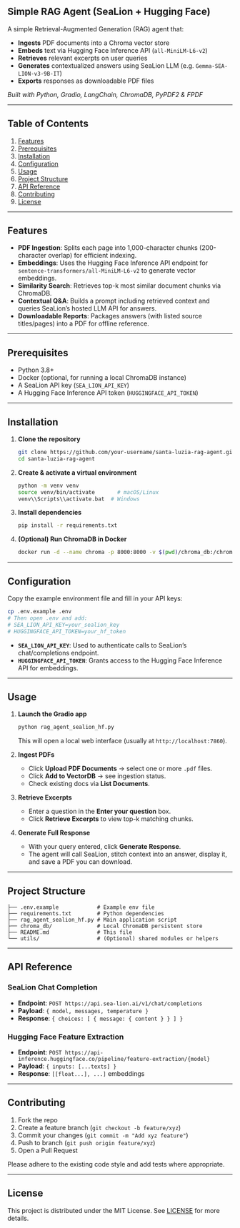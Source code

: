 ## Simple RAG Agent (SeaLion + Hugging Face)

A simple Retrieval-Augmented Generation (RAG) agent that:

* **Ingests** PDF documents into a Chroma vector store
* **Embeds** text via Hugging Face Inference API (`all-MiniLM-L6-v2`)
* **Retrieves** relevant excerpts on user queries
* **Generates** contextualized answers using SeaLion LLM (e.g. `Gemma-SEA-LION-v3-9B-IT`)
* **Exports** responses as downloadable PDF files

*Built with Python, Gradio, LangChain, ChromaDB, PyPDF2 & FPDF*

---

## Table of Contents

1. [Features](#features)
2. [Prerequisites](#prerequisites)
3. [Installation](#installation)
4. [Configuration](#configuration)
5. [Usage](#usage)
6. [Project Structure](#project-structure)
7. [API Reference](#api-reference)
8. [Contributing](#contributing)
9. [License](#license)

---

## Features

* **PDF Ingestion**: Splits each page into 1,000-character chunks (200-character overlap) for efficient indexing.
* **Embeddings**: Uses the Hugging Face Inference API endpoint for `sentence-transformers/all-MiniLM-L6-v2` to generate vector embeddings.
* **Similarity Search**: Retrieves top-k most similar document chunks via ChromaDB.
* **Contextual Q\&A**: Builds a prompt including retrieved context and queries SeaLion’s hosted LLM API for answers.
* **Downloadable Reports**: Packages answers (with listed source titles/pages) into a PDF for offline reference.

---

## Prerequisites

* Python 3.8+
* Docker (optional, for running a local ChromaDB instance)
* A SeaLion API key (`SEA_LION_API_KEY`)
* A Hugging Face Inference API token (`HUGGINGFACE_API_TOKEN`)

---

## Installation

1. **Clone the repository**

   ```bash
   git clone https://github.com/your-username/santa-luzia-rag-agent.git
   cd santa-luzia-rag-agent
   ```

2. **Create & activate a virtual environment**

   ```bash
   python -m venv venv
   source venv/bin/activate       # macOS/Linux
   venv\\Scripts\\activate.bat  # Windows
   ```

3. **Install dependencies**

   ```bash
   pip install -r requirements.txt
   ```

4. **(Optional) Run ChromaDB in Docker**

   ```bash
   docker run -d --name chroma -p 8000:8000 -v $(pwd)/chroma_db:/chroma chromadb/chromadb:latest
   ```

---

## Configuration

Copy the example environment file and fill in your API keys:

```bash
cp .env.example .env
# Then open .env and add:
# SEA_LION_API_KEY=your_sealion_key
# HUGGINGFACE_API_TOKEN=your_hf_token
```

* **`SEA_LION_API_KEY`**: Used to authenticate calls to SeaLion’s chat/completions endpoint.
* **`HUGGINGFACE_API_TOKEN`**: Grants access to the Hugging Face Inference API for embeddings.

---

## Usage

1. **Launch the Gradio app**

   ```bash
   python rag_agent_sealion_hf.py
   ```

   This will open a local web interface (usually at `http://localhost:7860`).

2. **Ingest PDFs**

   * Click **Upload PDF Documents** → select one or more `.pdf` files.
   * Click **Add to VectorDB** → see ingestion status.
   * Check existing docs via **List Documents**.

3. **Retrieve Excerpts**

   * Enter a question in the **Enter your question** box.
   * Click **Retrieve Excerpts** to view top-k matching chunks.

4. **Generate Full Response**

   * With your query entered, click **Generate Response**.
   * The agent will call SeaLion, stitch context into an answer, display it, and save a PDF you can download.

---

## Project Structure

```
├── .env.example            # Example env file
├── requirements.txt        # Python dependencies
├── rag_agent_sealion_hf.py # Main application script
├── chroma_db/              # Local ChromaDB persistent store
├── README.md               # This file
└── utils/                  # (Optional) shared modules or helpers
```

---

## API Reference

### SeaLion Chat Completion

* **Endpoint**: `POST https://api.sea-lion.ai/v1/chat/completions`
* **Payload**: `{ model, messages, temperature }`
* **Response**: `{ choices: [ { message: { content } } ] }`

### Hugging Face Feature Extraction

* **Endpoint**: `POST https://api-inference.huggingface.co/pipeline/feature-extraction/{model}`
* **Payload**: `{ inputs: [...texts] }`
* **Response**: `[[float...], ...]` embeddings

---

## Contributing

1. Fork the repo
2. Create a feature branch (`git checkout -b feature/xyz`)
3. Commit your changes (`git commit -m "Add xyz feature"`)
4. Push to branch (`git push origin feature/xyz`)
5. Open a Pull Request

Please adhere to the existing code style and add tests where appropriate.

---

## License

This project is distributed under the MIT License. See [LICENSE](LICENSE) for more details.
